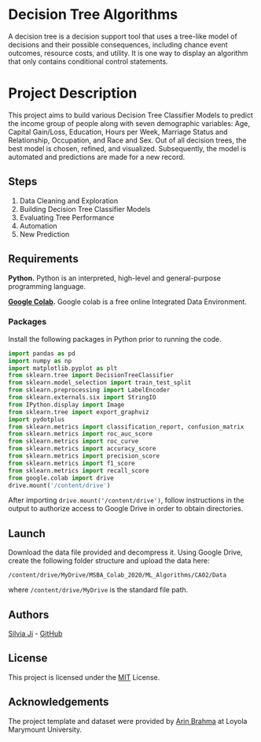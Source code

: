 # Decision Tree Algorithms
<p align="center">
  <src="https://www.explorium.ai/wp-content/uploads/2019/12/Decision-Trees-2.png">
</p>

A decision tree is a decision support tool that uses a tree-like model of decisions and their possible consequences, including chance event outcomes, resource costs, and utility. It is one way to display an algorithm that only contains conditional control statements.


# Project Description

This project aims to build various Decision Tree Classifier Models to predict the income group of people along with seven demographic variables: Age, Capital Gain/Loss, Education, Hours per Week, Marriage Status and Relationship, Occupation, and Race and Sex. Out of all decision trees, the best model is chosen, refined, and visualized. Subsequently, the model is automated and predictions are made for a new record.


## Steps

 1. Data Cleaning and Exploration
 2. Building Decision Tree Classifier Models
 3. Evaluating Tree Performance
 4. Automation
 5. New Prediction

## Requirements

**Python.** Python is an interpreted, high-level and general-purpose programming language. 

**[Google Colab](https://colab.research.google.com/notebooks/intro.ipynb#recent=true).** Google colab is a free online Integrated Data Environment.

### Packages 
Install the following packages in Python prior to running the code.
```python
import pandas as pd
import numpy as np
import matplotlib.pyplot as plt
from sklearn.tree import DecisionTreeClassifier
from sklearn.model_selection import train_test_split
from sklearn.preprocessing import LabelEncoder
from sklearn.externals.six import StringIO  
from IPython.display import Image  
from sklearn.tree import export_graphviz
import pydotplus
from sklearn.metrics import classification_report, confusion_matrix
from sklearn.metrics import roc_auc_score
from sklearn.metrics import roc_curve
from sklearn.metrics import accuracy_score
from sklearn.metrics import precision_score
from sklearn.metrics import f1_score
from sklearn.metrics import recall_score
from google.colab import drive
drive.mount('/content/drive')
```
After importing ```drive.mount('/content/drive')```, follow instructions in the output to authorize access to Google Drive in order to obtain directories.

## Launch

Download the data file provided and decompress it. Using Google Drive, create the following folder structure and upload the data here:

```
/content/drive/MyDrive/MSBA_Colab_2020/ML_Algorithms/CA02/Data
```

where ```/content/drive/MyDrive``` is the standard file path.

## Authors

[Silvia Ji](https://www.linkedin.com/in/silviaji/) - [GitHub](github.com/jisilvia)

## License
This project is licensed under the [MIT](https://choosealicense.com/licenses/mit/) License.

## Acknowledgements

The project template and dataset were provided by [Arin Brahma](https://github.com/ArinB) at Loyola Marymount University.
